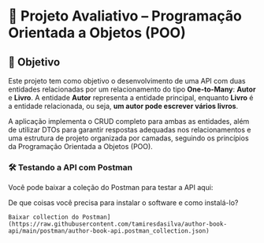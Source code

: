 ﻿# 📘 Projeto Avaliativo – Programação Orientada a Objetos (POO)

## 🎯 Objetivo
Este projeto tem como objetivo o desenvolvimento de uma API com duas entidades relacionadas por um relacionamento do tipo **One-to-Many**: **Autor** e **Livro**. A entidade **Autor** representa a entidade principal, enquanto **Livro** é a entidade relacionada, ou seja, **um autor pode escrever vários livros**.

A aplicação implementa o CRUD completo para ambas as entidades, além de utilizar DTOs para garantir respostas adequadas nos relacionamentos e uma estrutura de projeto organizada por camadas, seguindo os princípios da Programação Orientada a Objetos (POO).


### 🛠 Testando a API com Postman

Você pode baixar a coleção do Postman para testar a API aqui:

De que coisas você precisa para instalar o software e como instalá-lo?

```
Baixar collection do Postman](https://raw.githubusercontent.com/tamiresdasilva/author-book-api/main/postman/author-book-api.postman_collection.json)
```

